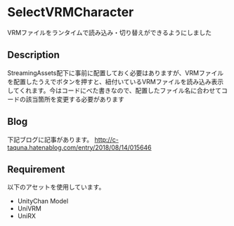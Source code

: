 SelectVRMCharacter
====

VRMファイルをランタイムで読み込み・切り替えができるようにしました

## Description
StreamingAssets配下に事前に配置しておく必要はありますが、VRMファイルを配置したうえでボタンを押すと、紐付いているVRMファイルを読み込み表示してくれます。今はコードにべた書きなので、配置したファイル名に合わせてコードの該当箇所を変更する必要があります

## Blog
下記ブログに記事があります。
http://c-taquna.hatenablog.com/entry/2018/08/14/015646

## Requirement
以下のアセットを使用しています。
- UnityChan Model
- UniVRM
- UniRX
